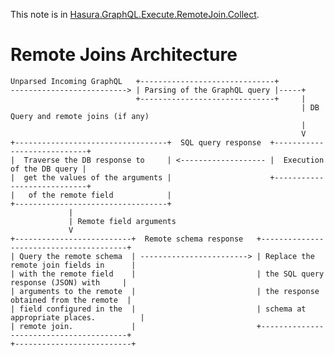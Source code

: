 This note is in [Hasura.GraphQL.Execute.RemoteJoin.Collect](https://github.com/hasura/graphql-engine/blob/master/server/src-lib/Hasura/GraphQL/Execute/RemoteJoin/Collect.hs#L27).

# Remote Joins Architecture


    Unparsed Incoming GraphQL   +------------------------------+
    --------------------------> | Parsing of the GraphQL query |-----+
                                +------------------------------+     |
                                                                     | DB Query and remote joins (if any)
                                                                     |
                                                                     V
    +----------------------------------+  SQL query response  +----------------------------+
    |  Traverse the DB response to     | <------------------- |  Execution of the DB query |
    |  get the values of the arguments |                      +----------------------------+
    |   of the remote field            |
    +----------------------------------+
                 |
                 | Remote field arguments
                 V
    +--------------------------+  Remote schema response   +----------------------------------------+
    | Query the remote schema  | ------------------------> | Replace the remote join fields in      |
    | with the remote field    |                           | the SQL query response (JSON) with     |
    | arguments to the remote  |                           | the response obtained from the remote  |
    | field configured in the  |                           | schema at appropriate places.          |
    | remote join.             |                           +----------------------------------------+
    +--------------------------+

